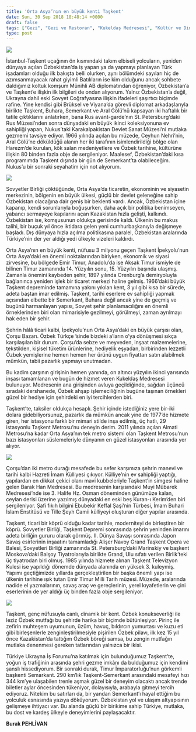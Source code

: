 ```yaml
---
title: 'Orta Asya’nın en büyük kenti Taşkent'
date: Sun, 30 Sep 2018 18:48:14 +0000
draft: false
tags: ["Gezi", "Gezi ve Restoran", "Kukeldaş Medresesi", "Kültür ve Din", "Orta Asya", "Özbekistan", "Tarih", "Taşkent", "Yaşam"]
type: post
---
```


![](https://burakpehlivan.org/wp-content/uploads/2018/09/WhatsApp-Image-2018-09-30-at-21.25.58-1024x768.jpeg)




İstanbul-Taşkent uçağının ön kısmındaki takım elbiseli yolcuların, yeniden dünyaya açılan Özbekistan’da iş yapan ya da yapmayı planlayan Türk işadamları olduğu ilk bakışta belli olurken, aynı bölümdeki sayıları hiç de azımsanmayacak rahat giyimli Batılıların ise kim olduğunu ancak sohbete daldığımız koltuk komşum Münihli AB diplomatından öğreniyor, Özbekistan’a ve Taşkent’e ilişkin ilk bilgileri de ondan alıyorum. Yalnız Özbekistan’a değil, Ukrayna dahil eski Sovyet Coğrafyasına ilişkin ifadeleri şaşırtıcı biçimde rafine. Yine kendisi gibi Brüksel ve Viyana’da görevli diplomat arkadaşlarıyla birlikte Taşkent, Buhara, Semerkant ve Aral Gölü’nü kapsayan iki haftalık bir tatile çıktıklarını anlatırken, bana Rus avant-garde’nın St. Petersburg’daki Rus Müzesi’nden sonra dünyadaki en büyük ikinci koleksiyonuna ev sahipliği yapan, Nukus’taki Karakalpakistan Devlet Sanat Müzesi’ni mutlaka gezmemi tavsiye ediyor. 1966 yılında açılan bu müzede, Ceyhun Nehri’nin, Aral Gölü’ne döküldüğü alanın her iki tarafının isimlendirildiği bölge olan Harezm’de kurulan, kök salan medeniyetlere ve Özbek tarihine, kültürüne ilişkin 80 binden fazla obje de sergileniyor. Maalesef, Özbekistan’daki kısa programımda Taşkent dışında bir gün de Semerkant’ta olabileceğim. Nukus’u bir sonraki seyahatim için not alıyorum.


![](https://burakpehlivan.org/wp-content/uploads/2018/09/Ekran-Resmi-2018-10-01-10.06.06.png)


Sovyetler Birliği çöktüğünde, Orta Asya’da ticaretin, ekonominin ve siyasetin merkezinin, bölgenin en büyük ülkesi, güçlü bir devlet geleneğine sahip Özbekistan olacağına dair geniş bir beklenti vardı. Ancak, Özbekistan içine kapanıp, kendi sorunlarıyla boğuşurken, daha açık bir politika benimseyen, yabancı sermayeye kapılarını açan Kazakistan hızla gelişti, kalkındı. Özbekistan ise, komşusunun oldukça gerisinde kaldı. Ülkenin bu makus talihi, bir buçuk yıl önce iktidara gelen yeni cumhurbaşkanıyla değişmeye başladı. Dış dünyaya hızla açılma politikasına paralel, Özbekistan aralarında Türkiye’nin der yer aldığı yedi ülkeyle vizeleri kaldırdı.




Orta Asya’nın en büyük kenti, nüfusu 3 milyonu geçen Taşkent İpekyolu’nun Orta Asya’daki en önemli noktalarından biriyken, ekonomik ve siyasi zirvesine, bu bölgede Emir Timur, Anadolu’da ise Aksak Timur ismiyle de bilinen Timur zamanında 14. Yüzyılın sonu, 15. Yüzyılın başında ulaşmış. Zamanla önemini kaybeden şehir, 1897 yılında Orenburg’a demiryoluyla bağlanınca yeniden işlek bir ticaret merkezi haline gelmiş. 1966’daki büyük Taşkent depreminde tamamına yakını yıkılan kent, 3 yıl gibi kısa bir sürede, adeta baştan imar edilmiş. Taşkent, tarihi eserlere ev sahipliği yapmak açısından elbette bir Semerkant, Buhara değil ancak yine de geçmiş ve bugünü harmanlayan yapısı, Sovyet şehir planlamacılığını en önemli örneklerinden biri olan mimarisiyle gezilmeyi, görülmeyi, zaman ayrılmayı hak eden bir şehir.




Şehrin hâlâ ticari kalbi, İpekyolu’nun Orta Asya’daki en büyük çarşısı olan, Çorşu Bazarı. Özbek Türkçe ’sinde bizdeki a’ların o’ya dönüşmesi sıkça karşılaşılan bir durum. Çorşu’da sebze ve meyveden, inşaat malzemelerine, tekstilden, kişisel tüketim ürünlerine, hediyelik eşyadan, birbirinden lezzetli Özbek yemişlerine hemen hemen her ürünü uygun fiyattan satın alabilmek mümkün, tabii pazarlık yapmayı unutmadan.




Bu kadim çarşının girişinin hemen yanında, on altıncı yüzyılın ikinci yarısında inşası tamamlanan ve bugün de hizmet veren Kukeldaş Medresesi bulunuyor. Medresenin ana girişinden avluya geçildiğinde, sağdan üçüncü sıradaki dershanede, Özbek ahşap işlemeciliğinin bugüne taşınan örnekleri güzel bir hediye için şehirdeki en iyi tercihlerden biri.




Taşkent’te, taksiler oldukça hesaplı. Şehir içinde istediğiniz yere bir-iki dolara gidebiliyorsunuz, pazarlık da mümkün ancak yine de 1977’de hizmete giren, her istasyonu farklı bir mimari stilde inşa edilmiş, üç hatlı, 29 istasyonlu Taşkent Metrosu’nu deneyin derim. 2011 yılında açılan Almati Metrosu’na kadar Orta Asya’nın tek metro sistemi olan Taşkent Metrosu’nun bazı istasyonları süslemeleriyle dünyanın en güzel istasyonları arasında yer alıyor.


![](https://burakpehlivan.org/wp-content/uploads/2018/09/unnamed-11.jpg)


Çorşu’dan iki metro durağı mesafede bu sefer karşımıza şehrin manevi ve tarihi kalbi Hazreti İmam Külliyesi çıkıyor. Külliye’nin ev sahipliği yaptığı, yapılardan en dikkat çekici olanı mavi kubbeleriyle Taşkent’in simgesi haline gelen Barak Han Medresesi. Bu medresenin karşısındaki Muyi Mübarek Medresesi’nde ise 3. Halife Hz. Osman döneminden günümüze kalan, ceylan derisi üzerine yazılmış dünyadaki en eski beş Kuran-ı Kerim’den biri sergileniyor. Şafi fıkıh bilgini Ebubekir Keffal Şaşi’nin Türbesi, İmam Buhari İslam Enstitüsü ve Tille Şeyh Camii külliyeyi oluşturan diğer yapılar arasında.




Taşkent, ticari bir köprü olduğu kadar tarihle, moderniteyi de birleştiren bir köprü. Sovyetler Birliği, Taşkent Depremi sonrasında şehrin yeninden imarını adeta birliğin gururu olarak görmüş. II. Dünya Savaşı sonrasında Japon Savaş esirlerinin inşaatını tamamladığı Alişer Navoy Grand Taşkent Opera ve Balesi, Sovyetleri Birliği zamanında St. Petersburg’daki Marinskiy ve başkent Moskova’daki Balşoy Tiyatrolarıyla birlikte Grand, Ulu sıfatı verilen Birlik’teki üç tiyatrodan biri olmuş. 1985 yılında hizmete alınan Taşkent Televizyon Kulesi ise yapıldığı dönemde dünyada alanında en yüksek 3. kuleymiş. Yapımı geçtiğimizde yıllarda gerçekleştirilen bir başka önemli yapı ise ülkenin tarihine ışık tutan Emir Timur Milli Tarih müzesi. Müzede, aralarında nadide el yazmalarının, savaş araç ve gereçlerinin, yerel kıyafetlerin ve çini eserlerinin de yer aldığı üç binden fazla obje sergileniyor.


![](https://burakpehlivan.org/wp-content/uploads/2018/09/RealWorld_Novum_TV_Tower.jpg)


Taşkent, genç nüfusuyla canlı, dinamik bir kent. Özbek konukseverliği ile leziz Özbek mutfağı bu şehirde harika bir biçimde bütünleşiyor. Pirinç ile zefirin muhteşem uyumunun, üzüm, havuç, bıldırcın yumurtası ve kuzu eti gibi birleşenlerle zenginleştirilmesiyle pişirilen Özbek pilavı, ilk kez 15 yıl önce Kazakistan’da tattığım Özbek böreği samsa, bu zengin mutfağın mutlaka denenmesi gereken tatlarından yalnızca bir ikisi.




Türkiye Ukrayna İş Forumu’na katılmak için bulunduğumuz Taşkent’te, yoğun iş trafiğinin arasında şehri gezme imkânı da bulduğumuz için kendimi şanslı hissediyorum. Bir sonraki durak, Timur İmparatorluğu’nun görkemli başkenti Semarkant. 290 km’lık Taşkent-Semerkant arasındaki mesafeyi hızı 344 km’ye ulaşabilen trenle aşmak güzel bir deneyim olacaktı ancak trende biletler aylar öncesinden tükeniyor, dolayısıyla, arabayla gitmeyi tercih ediyoruz. Nitekim bu satırları da, bir yandan Semerkant’ı hayal ettiğim bu yolculuk esnasında yazıya döküyorum. Özbekistan yol ve ulaşım altyapısının gelişmeye ihtiyacı var. Bu alanda güçlü bir birikime sahip Türkiye, mutlaka, bu dost ve kardeş ülkeyle deneyimlerini paylaşacaktır.




**Burak PEHLİVAN**